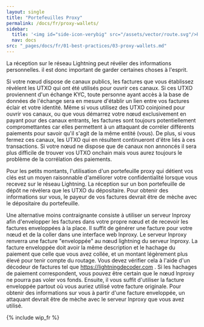 ```yaml
---
layout: single
title: "Portefeuilles Proxy"
permalink: /docs/fr/proxy-wallets/
sidebar:
  title: '<img id="side-icon-verybig" src="/assets/vector/route.svg"/>Portefeuilles Proxy'
  nav: docs
src: "_pages/docs/fr/01-best-practices/03-proxy-wallets.md"
---
```


La réception sur le réseau Lightning peut révéler des informations personnelles.
il est donc important de garder certaines choses à l'esprit.

Si votre nœud dispose de canaux publics,
les factures que vous établissez révèlent les UTXO qui ont été utilisés pour ouvrir ces canaux.
Si ces UTXO proviennent d'un échange KYC,
toute personne ayant accès à la base de données de l'échange
sera en mesure d'établir un lien entre vos factures éclair et votre identité.
Même si vous utilisez des UTXO coinjoined pour ouvrir vos canaux,
ou que vous démarrez votre nœud exclusivement en payant pour des canaux entrants,
les factures sont toujours potentiellement compromettantes
car elles permettent à un attaquant de corréler
différents paiements pour savoir qu'il s'agit de la même entité (vous).
De plus, si vous fermez ces canaux,
les UTXO qui en résultent continueront d'être liés à ces
transactions.
Si votre nœud ne dispose que de canaux non annoncés
il sera plus difficile de trouver vos UTXO onchain
mais vous aurez toujours le problème de la
corrélation des paiements.

Pour les petits montants, l'utilisation d'un portefeuille proxy qui détient vos clés est un moyen raisonnable d'améliorer votre confidentialité lorsque vous recevez sur le réseau Lightning.
La réception sur un bon portefeuille de dépôt ne révélera que les UTXO du dépositaire.
Pour obtenir des informations sur vous,
le payeur de vos factures devrait être de mèche avec le dépositaire du portefeuille.

Une alternative moins contraignante consiste à utiliser un serveur lnproxy
afin d'envelopper les factures dans votre propre nœud et de recevoir les factures enveloppées à la place.
Il suffit de générer une facture pour votre nœud et de la coller dans une interface web lnproxy.
Le serveur lnproxy renverra une facture "enveloppée" au nœud lightning du serveur lnproxy.
La facture enveloppée doit avoir la même
description et le hachage du paiement que celle que vous avez collée,
et un montant légèrement plus élevé pour tenir compte du routage.
Vous devez vérifier cela à l'aide d'un décodeur de factures tel que https://lightningdecoder.com .
Si les hachages de paiement correspondent, vous pouvez être certain que le nœud lnproxy
ne pourra pas voler vos fonds.
Ensuite, il vous suffit d'utiliser la facture enveloppée partout
où vous auriez utilisé votre facture originale.
Pour obtenir des informations sur vous à partir d'une facture enveloppée,
un attaquant devrait être de mèche avec le serveur lnproxy que vous avez utilisé.

{% include wip_fr %}
